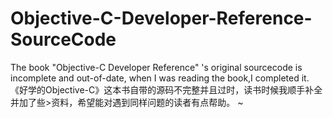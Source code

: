Objective-C-Developer-Reference-SourceCode
==========================================

The book "Objective-C Developer Reference" 's original sourcecode is incomplete and out-of-date, when I was reading the book,I completed it.
《好学的Objective-C》这本书自带的源码不完整并且过时，读书时候我顺手补全并加了些>资料，希望能对遇到同样问题的读者有点帮助。
~                                         
